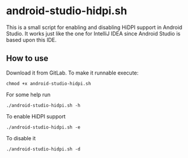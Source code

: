 # android-studio-hidpi.sh

This is a small script for enabling and disabling HiDPI support in Android Studio. It works just like the one for IntelliJ IDEA since Android Studio is based upon this IDE.

## How to use

Download it from GitLab. To make it runnable execute:

```
chmod +x android-studio-hidpi.sh
```

For some help run

```
./android-studio-hidpi.sh -h
```

To enable HiDPI support

```
./android-studio-hidpi.sh -e
```

To disable it

```
./android-studio-hidpi.sh -d
```
